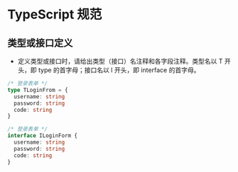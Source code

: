 # TypeScript 规范

## 类型或接口定义

- 定义类型或接口时，请给出类型（接口）名注释和各字段注释。类型名以 T 开头，即 type 的首字母；接口名以 I 开头，即 interface 的首字母。

```ts
/* 登录表单 */
type TLoginFrom = {
  username: string
  password: string
  code: string
}

/* 登录表单 */
interface ILoginForm {
  username: string
  password: string
  code: string
}
```
